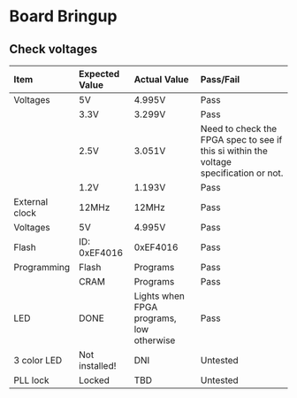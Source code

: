 # Board Bringup

## Check voltages
| Item | Expected Value | Actual Value | Pass/Fail |
| :--- | :--- | :---  | :---  |
| Voltages | 5V | 4.995V | Pass |
|  | 3.3V | 3.299V | Pass |
|  | 2.5V | 3.051V | Need to check the FPGA spec to see if this si within the voltage specification or not. |
|  | 1.2V | 1.193V | Pass |
| External clock | 12MHz | 12MHz | Pass |
| Voltages | 5V | 4.995V | Pass |
| Flash | ID: 0xEF4016 | 0xEF4016 | Pass |
| Programming | Flash | Programs | Pass |
|  | CRAM | Programs | Pass |
| LED | DONE | Lights when FPGA programs, low otherwise | Pass |
| 3 color LED | Not installed! | DNI | Untested |
| PLL lock | Locked | TBD | Untested |





